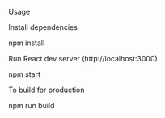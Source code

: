 


Usage  


Install dependencies


npm install

Run React dev server (http://localhost:3000)


npm start


To build for production


npm run build
